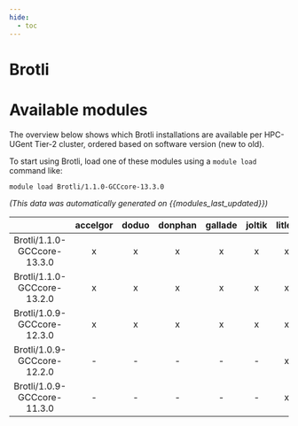 ```yaml
---
hide:
  - toc
---
```


Brotli
======

# Available modules


The overview below shows which Brotli installations are available per HPC-UGent Tier-2 cluster, ordered based on software version (new to old).

To start using Brotli, load one of these modules using a `module load` command like:

```shell
module load Brotli/1.1.0-GCCcore-13.3.0
```

*(This data was automatically generated on {{modules_last_updated}})*  

| |accelgor|doduo|donphan|gallade|joltik|litleo|shinx|
| :---: | :---: | :---: | :---: | :---: | :---: | :---: | :---: |
|Brotli/1.1.0-GCCcore-13.3.0|x|x|x|x|x|x|x|
|Brotli/1.1.0-GCCcore-13.2.0|x|x|x|x|x|x|x|
|Brotli/1.0.9-GCCcore-12.3.0|x|x|x|x|x|x|x|
|Brotli/1.0.9-GCCcore-12.2.0|-|-|-|-|-|x|x|
|Brotli/1.0.9-GCCcore-11.3.0|-|-|-|-|-|x|x|
